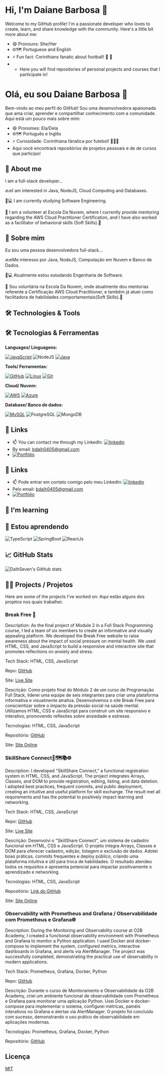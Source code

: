 # Hi, I'm Daiane Barbosa 👋

Welcome to my GitHub profile! I'm a passionate developer who loves to create, learn, and share knowledge with the community. Here's a little bit more about me:

- 😄 Pronouns: She/Her
- 🌐🗺️ Portuguese and English
- ⚡ Fun fact: Corinthians fanatic about football! 🖤  🦅
- - Here you will find repositories of personal projects and courses that I participate in!
# Olá, eu sou Daiane Barbosa 👋

Bem-vindo ao meu perfil do GitHub! Sou uma desenvolvedora apaixonada que ama criar, aprender e compartilhar conhecimento com a comunidade. Aqui está um pouco mais sobre mim:

- 😄 Pronomes: Ela/Dela
- 🌐🗺️ Português e Inglês
- ⚡ Curiosidade: Corinthiana fánatica por futebol! 🖤🤍🦅
- Aqui você encontrará repositórios de projetos pessoais e de de cursos que participo!
  
## 🚀 About me
I am a full-stack developer...

🔙🔚I am interested in Java, NodeJS, Cloud Computing and Databases.

🧠💻 I am currently studying Software Engineering.

💞️ I am a volunteer at Escola Da Nuvem, where I currently provide mentoring regarding the AWS Cloud Practitioner Certification, and I have also worked as a facilitator of behavioral skills (Soft Skills).💭

## 🚀 Sobre mim
Eu sou uma pessoa desenvolvedora full-stack...

🔙🔚Me interesso por Java, NodeJS, Computação em Nuvem e Banco de Dados.

🧠💻 Atualmente estou estudando Engenharia de Software.

💞️ Sou voluntária na Escola Da Nuvem, onde atualmente dou mentorias referente a Certificação AWS Cloud Practitioner, e também já atuei como facilitadora de habilidades comportamentais(Soft Skills).💭

## 🛠️ Technologies & Tools
## 🛠️ Tecnologias & Ferramentas
**Languages/ Linguagens:**

[![JavaScript](https://img.shields.io/badge/javascript-%23333333?style=for-the-badge&logo=javascript&logoColor=white)](https://www.javascript.com/) 
![NodeJS](https://img.shields.io/badge/node.js-339933?style=for-the-badge&logo=Node.js&logoColor=white)
[![Java](https://img.shields.io/badge/java-orange?style=for-the-badge&logo=java&logoColor=white)](https://www.oracle.com/java/)

**Tools/ Ferramentas:**

[![GitHub](https://img.shields.io/badge/github-black?style=for-the-badge&logo=github&logoColor=white)](https://github.com/)
[![Linux](https://img.shields.io/badge/linux-kernel-orange?style=for-the-badge&logo=linux&logoColor=white)](https://www.kernel.org/)
[![Git](https://img.shields.io/badge/git-orange?style=for-the-badge&logo=git&logoColor=white)](https://git-scm.com/)

**Cloud/ Nuvem:**

[![AWS](https://img.shields.io/badge/aws-orange?style=for-the-badge&logo=aws&logoColor=white)](https://aws.amazon.com/)
[![Azure](https://img.shields.io/badge/microsoft%20azure-blue?style=for-the-badge&logo=microsoft%20azure&logoColor=white)](https://azure.microsoft.com/)

**Database/ Banco de dados:**

[![MySQL](https://img.shields.io/badge/MySQL-005C84?style=for-the-badge&logo=mysql&logoColor=white)](https://www.mysql.com/)
![PostgreSQL](https://img.shields.io/badge/PostgreSQL-316192?logo=postgresql&logoColor=white)
![MongoDB](https://img.shields.io/badge/-MongoDB-4DB33D?style=flat&logo=mongodb&logoColor=FFFFFF)

## 🔗 Links
- 📫 You can contact me through my LinkedIn:
[![linkedin](https://img.shields.io/badge/linkedin-0A66C2?style=for-the-badge&logo=linkedin&logoColor=white)](https://www.linkedin.com/in/daianebarbosak/)
- By email: bdaih0405@gmail.com
- [![Portfólio](https://img.shields.io/badge/portfolio-gray?style=for-the-badge&message=Daiane%20Barbosa&logo=folder&logoColor=white)](https://daihseven.github.io/PortifolioDaiane/)
  
## 🔗 Links
- 📫 Pode entrar em contato comigo pelo meu LinkedIn: 
[![linkedin](https://img.shields.io/badge/linkedin-0A66C2?style=for-the-badge&logo=linkedin&logoColor=white)](https://www.linkedin.com/in/daianebarbosak/)
- Pelo email: bdaih0405@gmail.com
- [![Portfólio](https://img.shields.io/badge/portfolio-gray?style=for-the-badge&message=Daiane%20Barbosa&logo=folder&logoColor=white)](https://daihseven.github.io/PortifolioDaiane/)

## 🧠 I'm learning
## 🧠 Estou aprendendo 
![TypeScript](https://shields.io/badge/TypeScript-3178C6?logo=TypeScript&logoColor=FFF&style=flat-square)
![SpringBoot](https://img.shields.io/badge/SpringBoot-6DB33F?style=flat-square&logo=Spring&logoColor=white)
![ReactJs](https://img.shields.io/badge/-ReactJs-61DAFB?logo=react&logoColor=white&style=flat)

## 📈 GitHub Stats
![DaihSeven's GitHub stats](https://github-readme-stats.vercel.app/api?username=DaihSeven&show_icons=true&theme=radical)

## 👨‍💻 Projects / Projetos
Here are some of the projects I've worked on:
Aqui estão alguns dos projetos nos quais trabalhei:

### Break Free 🌱
Description: As the final project of Module 2 in a Full Stack Programming course, I led a team of six members to create an informative and visually appealing platform. We developed the Break Free website to raise awareness about the impact of social pressure on mental health. We used HTML, CSS, and JavaScript to build a responsive and interactive site that promotes reflections on anxiety and stress.

Tech Stack: HTML, CSS, JavaScript

Repo: [GitHub](https://github.com/DaihSeven/BreakFree-ProjetoFinalM2.git)

Site: [Live Site](https://daihseven.github.io/BreakFree-ProjetoFinalM2/)

Descrição: Como projeto final do Módulo 2 de um curso de Programação Full Stack, liderei uma equipe de seis integrantes para criar uma plataforma informativa e visualmente atrativa. Desenvolvemos o site Break Free para conscientizar sobre o impacto da pressão social na saúde mental. Utilizamos HTML, CSS e JavaScript para construir um site responsivo e interativo, promovendo reflexões sobre ansiedade e estresse.

Tecnologias: HTML, CSS, JavaScript

Repositório: [GitHub](https://github.com/DaihSeven/BreakFree-ProjetoFinalM2.git)

Site: [Site Online](https://daihseven.github.io/BreakFree-ProjetoFinalM2/)

### SkillShare Connect🚀🗺️📚🌐
Description: I developed "SkillShare Connect," a functional registration system in HTML, CSS, and JavaScript. The project integrates Arrays, Classes, and DOM to provide registration, editing, listing, and data deletion. I adopted best practices, frequent commits, and public deployment, creating an intuitive and useful platform for skill exchange. The result met all requirements and has the potential to positively impact learning and networking.

Tech Stack: HTML, CSS, JavaScript

Repo: [GitHub](https://github.com/DaihSeven/Sistema-para-Cadastro.git)

Site: [Live Site](https://daihseven.github.io/Sistema-para-Cadastro/index.html)

Descrição: Desenvolvi o "SkillShare Connect", um sistema de cadastro funcional em HTML, CSS e JavaScript. O projeto integra Arrays, Classes e DOM para oferecer cadastro, edição, listagem e exclusão de dados. Adotei boas práticas, commits frequentes e deploy público, criando uma plataforma intuitiva e útil para troca de habilidades. O resultado atendeu todos os requisitos e apresenta potencial para impactar positivamente o aprendizado e networking.

Tecnologias: HTML, CSS, JavaScript

Repositório: [Link do GitHub](https://github.com/DaihSeven/Sistema-para-Cadastro.git)

Site: [Site Online](https://daihseven.github.io/Sistema-para-Cadastro/index.html)

### Observability with Prometheus and Grafana / Observabilidade com Prometheus e Grafana🌐
Description: During the Monitoring and Observability course at O2B Academy, I created a functional observability environment with Prometheus and Grafana to monitor a Python application. I used Docker and docker-compose to implement the system, configured metrics, interactive dashboards in Grafana, and alerts via AlertManager. The project was successfully completed, demonstrating the practical use of observability in modern applications.

Tech Stack: Prometheus, Grafana, Docker, Python

Repo: [GitHub](https://github.com/DaihSeven/desafio-obs.git)

Descrição: Durante o curso de Monitoramento e Observabilidade da O2B Academy, criei um ambiente funcional de observabilidade com Prometheus e Grafana para monitorar uma aplicação Python. Usei Docker e docker-compose para implementar o sistema, configurei métricas, painéis interativos no Grafana e alertas via AlertManager. O projeto foi concluído com sucesso, demonstrando o uso prático de observabilidade em aplicações modernas.

Tecnologias: Prometheus, Grafana, Docker, Python

Repositório: [GitHub](https://github.com/DaihSeven/desafio-obs.git)

## Licença

[MIT](https://choosealicense.com/licenses/mit/)



<!---
DaihSeven/DaihSeven is a ✨ special ✨ repository because its `README.md` (this file) appears on your GitHub profile.
You can click the Preview link to take a look at your changes.
--->
